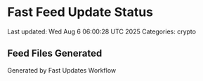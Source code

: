 # Fast Feed Update Status
Last updated: Wed Aug  6 06:00:28 UTC 2025
Categories: crypto

## Feed Files Generated

Generated by Fast Updates Workflow
